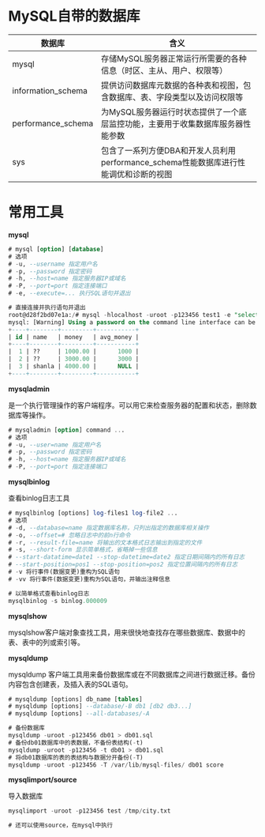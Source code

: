 # MySQL自带的数据库

| 数据库                | 含义                                                    |
| ------------------ | ----------------------------------------------------- |
| mysql              | 存储MySQL服务器正常运行所需要的各种信息（时区、主从、用户、权限等）                  |
| information_schema | 提供访问数据库元数据的各种表和视图，包含数据库、表、字段类型以及访问权限等                 |
| performance_schema | 为MySQL服务器运行时状态提供了一个底层监控功能，主要用于收集数据库服务器性能参数            |
| sys                | 包含了一系列方便DBA和开发人员利用performance_schema性能数据库进行性能调优和诊断的视图 |

# 常用工具

**mysql**

```sql
# mysql [option] [database]
# 选项
# -u, --username 指定用户名
# -p, --password 指定密码
# -h, --host=name 指定服务器IP或域名
# -P, --port=port 指定连接端口
# -e, --execute=... 执行SQL语句并退出

# 直接连接并执行语句并退出
root@d28f2bd07e1a:/# mysql -hlocalhost -uroot -p123456 test1 -e "select * from account";
mysql: [Warning] Using a password on the command line interface can be insecure.
+----+--------+---------+-----------+
| id | name   | money   | avg_money |
+----+--------+---------+-----------+
|  1 | ??     | 1000.00 |      1000 |
|  2 | ??     | 3000.00 |      3000 |
|  3 | shanla | 4000.00 |      NULL |
+----+--------+---------+-----------+
```

**mysqladmin**

是一个执行管理操作的客户端程序。可以用它来检查服务器的配置和状态，删除数据库等操作。

```sql
# mysqladmin [option] command ...
# 选项
# -u, --user=name 指定用户名
# -p, --password 指定密码
# -h, --host=name 指定服务器IP或域名
# -P, --port=port 指定连接端口
```

**mysqlbinlog**

查看binlog日志工具

```sql
# mysqlbinlog [options] log-files1 log-file2 ...
# 选项
# -d, --database=name 指定数据库名称，只列出指定的数据库相关操作
# -o, --offset=# 忽略日志中的前n行命令
# -r, --result-file=name 将输出的文本格式日志输出到指定的文件
# -s, --short-form 显示简单格式，省略掉一些信息
# --start-datatime=date1 --stop-datetime=date2 指定日期间隔内的所有日志
# --start-position=pos1 --stop-position=pos2 指定位置间隔内的所有日志
# -v 将行事件(数据变更)重构为SQL语句 
# -vv 将行事件(数据变更)重构为SQL语句，并输出注释信息

# 以简单格式查看binlog日志
mysqlbinlog -s binlog.000009
```

**mysqlshow**

mysqlshow客户端对象查找工具，用来很快地查找存在哪些数据库、数据中的表、表中的列或索引等。

**mysqldump**

mysqldump 客户端工具用来备份数据库或在不同数据库之间进行数据迁移。备份内容包含创建表，及插入表的SQL语句。

```sql
# mysqldump [options] db_name [tables]
# mysqldump [options] --database/-B db1 [db2 db3...]
# mysqldump [options] --all-databases/-A

# 备份数据库
mysqldump -uroot -p123456 db01 > db01.sql
# 备份db01数据库中的表数据，不备份表结构(-t)
mysqldump -uroot -p123456 -t db01 > db01.sql
# 将db01数据库的表的表结构与数据分开备份(-T)
mysqldump -uroot -p123456 -T /var/lib/mysql-files/ db01 score
```

**mysqlimport/source**

导入数据库

```sql
mysqlimport -uroot -p123456 test /tmp/city.txt

# 还可以使用source，在mysql中执行
```
